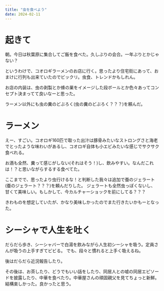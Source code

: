 ```yaml
---
title: "虫を食べよう"
date: 2024-02-11
---
```


# 起きて
朝。今日は秋葉原に集合してご飯を食べた。久しぶりの会合。一年ぶりとかじゃない？

というわけで、コオロギラーメンのお店に行く。思ったより住宅街にあって、おまけに行列も出来ていたのでビックリ。虫食、トレンドかもしれん。

お店の内装は、虫の剥製とか蜂の巣をイメージした段ボールとか色々あってコンセプト決まってて良いなーと思った。

ラーメン以外にも虫の糞のどぶろく(虫の糞のどぶろく？？？)を頼んだ。
# ラーメン
えー、すごい。コオロギ160匹で取った出汁は豚骨みたいなストロングさと海老でとったような味わいがあるし、コオロギ自体も小エビみたいな感じでサクサク食べれる。

お酒も全然、糞って感じがしない(それはそう！)し、飲みやすい。なんだこれは！？と思いながらするする食べてた。

ここまでで、思ったより虫行けるな！と判断した我々は追加で蚕のジェラート(蚕のジェラート？？？)を頼んだりした。
ジェラートも全然虫っぽくないし、甘くて美味しい。もしかして、今カルチャーショックを前にしてる？？？

きわものを想定していたが、かなり美味しかったのでまた行きたいかもーとなった。
# シーシャで人生を吐く

だらだら歩き、シーシャバーで白湯を飲みながら人生初シーシャを吸う。定員さんが吸うの上手すぎてビビる。
でも、段々と慣れると上手く吸えるね。

後はだらだら近況報告したり。

その後は、お茶したり、どうでもいい話をしたり、同居人との嘘の同居エピソードを披露したり、中華を食べたり。中華屋さんの頑固親父を見てちょっと新鮮。結構楽しかった。良かったと思う。